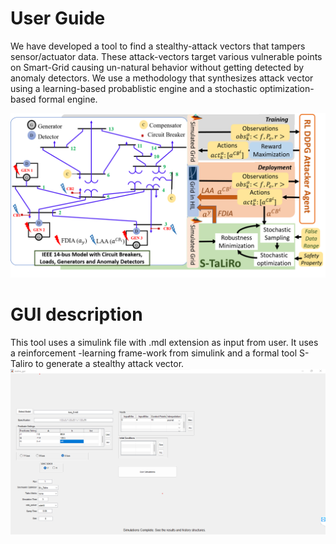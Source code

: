 User Guide
===========

We have developed a tool to find a stealthy-attack vectors that tampers sensor/actuator data. These attack-vectors target various vulnerable points on Smart-Grid causing un-natural behavior without getting detected by anomaly detectors. We use a methodology that synthesizes attack vector using a learning-based probablistic engine and a stochastic optimization-based formal engine.

![alt text](images/toolSetup.png)

GUI description
================
This tool uses a simulink file with .mdl extension as input from user. It uses a reinforcement -learning frame-work from simulink and a formal tool S-Taliro to generate a stealthy attack vector.
![alt text](images/gui_screen.png)
